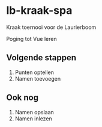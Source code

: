 # lb-kraak-spa
Kraak toernooi voor de Laurierboom

Poging tot Vue leren
## Volgende stappen
1. Punten optellen
2. Namen toevoegen 
## Ook nog
1. Namen opslaan
2. Namen inlezen

